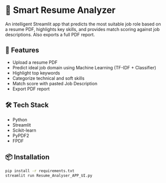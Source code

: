 # 📄 Smart Resume Analyzer

An intelligent Streamlit app that predicts the most suitable job role based on a resume PDF, highlights key skills, and provides match scoring against job descriptions. Also exports a full PDF report.

## 🚀 Features

- Upload a resume PDF
- Predict ideal job domain using Machine Learning (TF-IDF + Classifier)
- Highlight top keywords
- Categorize technical and soft skills
- Match score with pasted Job Description
- Export PDF report

## 🛠 Tech Stack

- Python
- Streamlit
- Scikit-learn
- PyPDF2
- FPDF

## 📦 Installation

```bash
pip install -r requirements.txt
streamlit run Resume_Analyser_APP_UI.py
